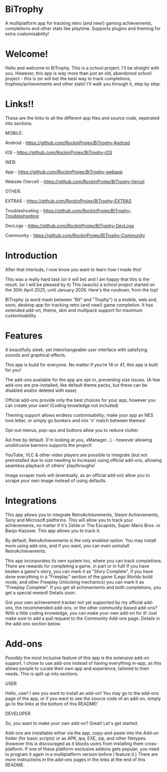 # BiTrophy
A multiplatform app for tracking retro (and new!) gaming achievements, completions and other stats like playtime. Supports plugins and theming for extra customisability!

# Welcome!
Hello and welcome to BiTrophy. This is a school project. I'll be straight with you. However, this app is way more than just an old, abandoned school project - this is (or will be) the best way to track completions, trophies/achievements and other stats! I'll walk you through it, step by step.

# Links!!
These are the links to all the different app files and source code, seperated into sections.


MOBILE:

Android - https://github.com/RockinProjex/BiTrophy-Android

iOS - https://github.com/RockinProjex/BiTrophy-iOS


WEB:

App - https://github.com/RockinProjex/BiTrophy-webapp

Website (Vercel) - https://github.com/RockinProjex/BiTrophy-Vercel


OTHER:

EXTRAS - https://github.com/RockinProjex/BiTrophy-EXTRAS

Troubleshooting - https://github.com/RockinProjex/BiTrophy-Troubleshooting

DevLogs - https://github.com/RockinProjex/BiTrophy-DevLogs

Community - https://github.com/RockinProjex/BiTrophy-Community

# Introduction
After that interlude, I now know you want to learn how I made this!

This was a really hard task (or it will be) and I am happy that this is the result. (or I will be pleased by it) This (was/is) a school project started on the 30th April 2025, until January 2026. Here's the rundown, from the top!

BiTrophy (a word mash between "Bit" and "Trophy") is a mobile, web and, soon, desktop app for tracking retro (and new!) game completion. It has extended add-on, theme, skin and multipack support for maximum customisability.

# Features

A beautifully sleek, yet interchangeable user interface with satisfying sounds and graphical effects.

This app is build for everyone. No matter if you're 14 or 41, this app is built for you!

The add-ons available for the app are opt-in, preventing size issues. (A few add-ons are pre-installed, like default theme packs, but these can be disabled and/or deleted with ease)

Official add-ons provide only the best choices for your app, however you can create your own! (Coding knowledge not included)

Theming support allows endless customisability; make your app an NES love letter, or simply go bonkers and mix 'n' match between themes!

Opt-out menus, pop-ups and buttons allow you to reduce clutter.

Ad-free by default. (I'm looking at *you*, xManager...) - however allowing unobtrusive banners supports the project! 

YouTube, VLC & other video players are possible to integrate (but not preinstalled due to size needing to increase) using official add-ons, allowing seamless playback of others' playthroughs!

Image scraper tools will (eventually, as an official add-on) allow you to scrape your own image instead of using defaults.

# Integrations

This app allows you to integrate RetroAchievements, Steam Achievements, Sony and Microsoft platforms. This will allow you to track your achievements, no matter if it's Zelda or The Escapists, Super Mario Bros. or Banjo-Kazooie. This app allows you to track it.

By default, RetroAchievements is the only enabled option. You may install more using add-ons, and if you want, you can even uninstall RetroAchievements. 

This app incorporates its own system too, where you can track completions. There are rewards for completing a game, in part or in full! If you have beaten a game's story, you can mark it as "Story Complete", if you have done everything in a "Freeplay" section of the game (Lego Worlds build mode, and other Freeplay Unlocking mechanics) you can mark it as "Freeplay Complete". If you get all achievements and both completions, you get a special reward! Details soon.

Got your own achievement tracker not yet supported by my official add-ons, the recommended add-ons, or the other community-based add-ons? With a little coding knowledge, you can make your own add-on for it! Just make sure to add a pull request to the Community Add-ons page. Details in the add-ons section below.

# Add-ons

Possibly the most inclusive feature of this app is the extensive add-on support. I chose to use add-ons instead of having everything in-app, as this allows people to curate their own app and experience, tailored to their needs. This is split up into sections.

USER

Hello, user! I see you want to install an add-on! You may go to the add-ons page of the app, or if you want to see the source code of an add-on, simply go to the links at the bottom of this README!

DEVELOPER

So, you want to make your own add-on? Great! Let's get started.

Add-ons are installable either via the app, copy-and-paste into the Add-on folder (for basic scripts) or as APK, ipa, EXE, zip, and other filetypes. (however this is discouraged as it blocks users from installing them cross-platform. If one of these platform-exclusive addons gets popular, you need to program it again in a multiplatform version before I feature it.) There are more instructions in the add-ons pages in the links at the end of this README.
